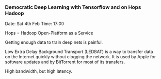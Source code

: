 ### Democratic Deep Learning with Tensorflow and on Hops Hadoop

Date: Sat 4th Feb
Time: 17:00

Hops = Hadoop Open-Platform as a Service

Getting enough data to train deep nets is painful.

Low Extra Delay Background Transport (LEDBAT) is a way to transfer data on the Internet quickly without clogging the network. It is used by Apple for software updates and by BitTorrent for most of its transfers.

High bandwidth, but high latency.

